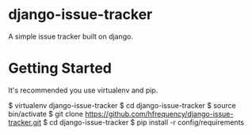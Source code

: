 django-issue-tracker
====================

A simple issue tracker built on django.

Getting Started
====================
It's recommended you use virtualenv and pip. 

$ virtualenv django-issue-tracker
$ cd django-issue-tracker
$ source bin/activate
$ git clone https://github.com/hfrequency/django-issue-tracker.git
$ cd django-issue-tracker
$ pip install -r config/requirements 

